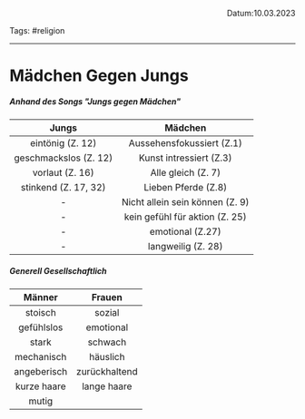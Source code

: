 <p align="right">Datum:10.03.2023</p>

Tags: #religion 

---
# Mädchen Gegen Jungs

##### Anhand des Songs "Jungs gegen Mädchen"
Jungs| Mädchen
:-: |:-:
eintönig (Z. 12)|Aussehensfokussiert (Z.1)
geschmackslos (Z. 12)|Kunst intressiert (Z.3)
vorlaut (Z. 16)|Alle gleich (Z. 7)
stinkend (Z. 17, 32)|Lieben Pferde (Z.8)
-|Nicht allein sein können (Z. 9)
-|kein gefühl für aktion (Z. 25)
-|emotional (Z.27)
-|langweilig (Z. 28)

##### Generell Gesellschaftlich

Männer | Frauen
:-:|:-:
stoisch|sozial
gefühlslos|emotional
stark|schwach
mechanisch|häuslich
angeberisch|zurückhaltend
kurze haare|lange haare
mutig|



